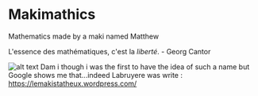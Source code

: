 # Makimathics
Mathematics made by a maki named Matthew

L'essence des mathématiques, c'est la *liberté*. - Georg Cantor

![alt text](https://actualitte.com/uploads/images/shadoks-devise-1fe73075-cf56-4668-970a-8c82f3a81a08.jpg)
Dam i though i was the first to have the idea of such a name but Google shows me that...indeed Labruyere was write : https://lemakistatheux.wordpress.com/
